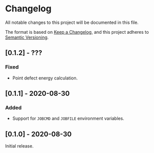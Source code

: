 # Changelog

All notable changes to this project will be documented in this file.

The format is based on [Keep a Changelog](https://keepachangelog.com/en/1.0.0/),
and this project adheres to [Semantic Versioning](https://semver.org/spec/v2.0.0.html).

## [0.1.2] - ???

### Fixed

* Point defect energy calculation.

## [0.1.1] - 2020-08-30

### Added

* Support for `JOBCMD` and `JOBFILE` environment variables.

## [0.1.0] - 2020-08-30

Initial release.